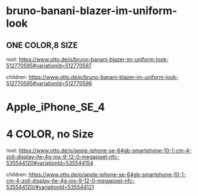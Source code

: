 # bruno-banani-blazer-im-uniform-look
## ONE COLOR,8 SIZE


root:
https://www.otto.de/p/bruno-banani-blazer-im-uniform-look-512770595#variationId=512770597

children:
https://www.otto.de/p/bruno-banani-blazer-im-uniform-look-512770595#variationId=512770596

# Apple_iPhone_SE_4
# 4 COLOR, no Size

root:
https://www.otto.de/p/apple-iphone-se-64gb-smartphone-10-1-cm-4-zoll-display-lte-4g-ios-9-12-0-megapixel-nfc-535544120#variationId=535544154

children:
https://www.otto.de/p/apple-iphone-se-64gb-smartphone-10-1-cm-4-zoll-display-lte-4g-ios-9-12-0-megapixel-nfc-535544120/#variationId=535544121

